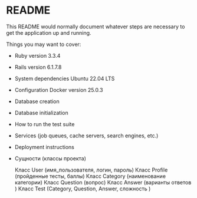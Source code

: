 # README

This README would normally document whatever steps are necessary to get the
application up and running.

Things you may want to cover:

- Ruby version
  3.3.4
- Rails version
  6.1.7.8
- System dependencies
  Ubuntu 22.04 LTS
- Configuration
  Docker version 25.0.3
- Database creation

- Database initialization

- How to run the test suite

- Services (job queues, cache servers, search engines, etc.)

- Deployment instructions

- Сущности (классы проекта)

  Класс User (имя_пользователя, логин, пароль)
  Класс Profile (пройденные тесты, баллы)
  Класс Category (наименование категории)
  Класс Question (вопрос)
  Класс Answer (варианты ответов )
  Класс Test (Category, Question, Answer, сложность )
